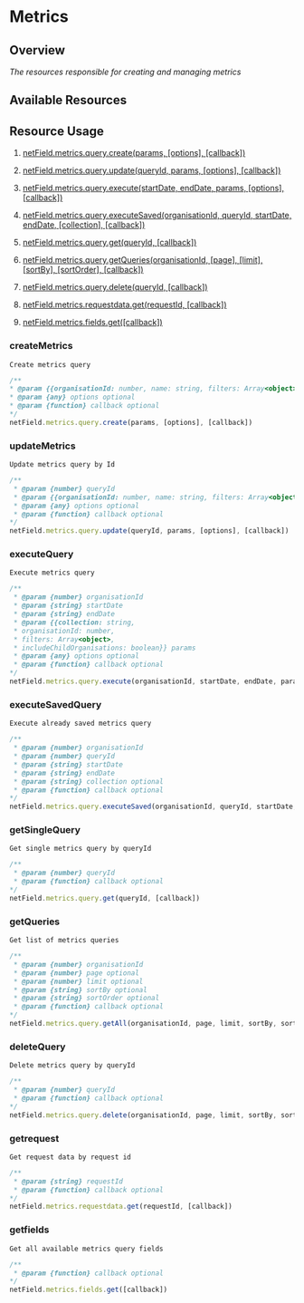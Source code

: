 # Metrics

## Overview
*The resources responsible for creating and managing metrics*

## Available Resources

## Resource Usage
1. [netField.metrics.query.create(params, [options], [callback])](#createMetrics)

2. [netField.metrics.query.update(queryId, params, [options], [callback])](#updateMetrics)

3. [netField.metrics.query.execute(startDate, endDate, params, [options], [callback])](#executeQuery)

4. [netField.metrics.query.executeSaved(organisationId, queryId, startDate, endDate, [collection], [callback])](#executeSavedQuery)

5. [netField.metrics.query.get(queryId, [callback])](#getSingleQuery)

6. [netField.metrics.query.getQueries(organisationId, [page], [limit], [sortBy], [sortOrder], [callback])](#getQueries)

7. [netField.metrics.query.delete(queryId, [callback])](#deleteQuery)

8. [netField.metrics.requestdata.get(requestId, [callback])](#getrequest)

9. [netField.metrics.fields.get([callback])](#getfields)

### createMetrics

    Create metrics query

 ```javascript
/**
 * @param {{organisationId: number, name: string, filters: Array<object>, includeChildOrganisations: boolean, description: string}} params
 * @param {any} options optional
 * @param {function} callback optional
*/
netField.metrics.query.create(params, [options], [callback])
```

### updateMetrics

    Update metrics query by Id

```javascript
/**
 * @param {number} queryId
 * @param {{organisationId: number, name: string, filters: Array<object>, includeChildOrganisations: boolean, description: string}} params
 * @param {any} options optional
 * @param {function} callback optional
*/
netField.metrics.query.update(queryId, params, [options], [callback])
```

### executeQuery

    Execute metrics query

```javascript
/**
 * @param {number} organisationId
 * @param {string} startDate
 * @param {string} endDate
 * @param {{collection: string,
 * organisationId: number,
 * filters: Array<object>,
 * includeChildOrganisations: boolean}} params
 * @param {any} options optional
 * @param {function} callback optional
*/
netField.metrics.query.execute(organisationId, startDate, endDate, params, [options], [callback])
```

### executeSavedQuery

    Execute already saved metrics query

```javascript
/**
 * @param {number} organisationId
 * @param {number} queryId
 * @param {string} startDate
 * @param {string} endDate
 * @param {string} collection optional
 * @param {function} callback optional
*/
netField.metrics.query.executeSaved(organisationId, queryId, startDate, endDate, [collection], [callback])
```
### getSingleQuery

    Get single metrics query by queryId

```javascript
/**
 * @param {number} queryId
 * @param {function} callback optional
*/
netField.metrics.query.get(queryId, [callback])
```
### getQueries

    Get list of metrics queries

```javascript
/**
 * @param {number} organisationId
 * @param {number} page optional
 * @param {number} limit optional
 * @param {string} sortBy optional
 * @param {string} sortOrder optional
 * @param {function} callback optional
*/
netField.metrics.query.getAll(organisationId, page, limit, sortBy, sortOrder, [options])
```
### deleteQuery

    Delete metrics query by queryId

```javascript
/**
 * @param {number} queryId
 * @param {function} callback optional
*/
netField.metrics.query.delete(organisationId, page, limit, sortBy, sortOrder, [options])
```
### getrequest

    Get request data by request id

```javascript
/**
 * @param {string} requestId
 * @param {function} callback optional
*/
netField.metrics.requestdata.get(requestId, [callback])
```
### getfields

    Get all available metrics query fields

```javascript
/**
 * @param {function} callback optional
*/
netField.metrics.fields.get([callback])
```